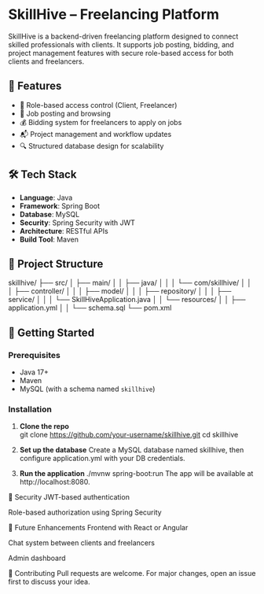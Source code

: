 # SkillHive – Freelancing Platform

SkillHive is a backend-driven freelancing platform designed to connect skilled professionals with clients. It supports job posting, bidding, and project management features with secure role-based access for both clients and freelancers.

## 🌟 Features

- 🔐 Role-based access control (Client, Freelancer)
- 📄 Job posting and browsing
- 💰 Bidding system for freelancers to apply on jobs
- 📬 Project management and workflow updates
- 🔍 Structured database design for scalability

## 🛠 Tech Stack

- **Language**: Java  
- **Framework**: Spring Boot  
- **Database**: MySQL  
- **Security**: Spring Security with JWT  
- **Architecture**: RESTful APIs  
- **Build Tool**: Maven  

## 🧱 Project Structure
skillhive/
├── src/
│ ├── main/
│ │ ├── java/
│ │ │ └── com/skillhive/
│ │ │ ├── controller/
│ │ │ ├── model/
│ │ │ ├── repository/
│ │ │ ├── service/
│ │ │ └── SkillHiveApplication.java
│ │ └── resources/
│ │ ├── application.yml
│ │ └── schema.sql
└── pom.xml


## 🚀 Getting Started

### Prerequisites

- Java 17+
- Maven
- MySQL (with a schema named `skillhive`)

### Installation

1. **Clone the repo**  
git clone https://github.com/your-username/skillhive.git
cd skillhive

2. **Set up the database**
Create a MySQL database named skillhive, then configure application.yml with your DB credentials.

3. **Run the application**
   ./mvnw spring-boot:run
The app will be available at http://localhost:8080.

🔐 Security
JWT-based authentication

Role-based authorization using Spring Security

📌 Future Enhancements
Frontend with React or Angular

Chat system between clients and freelancers

Admin dashboard

🤝 Contributing
Pull requests are welcome. For major changes, open an issue first to discuss your idea.
